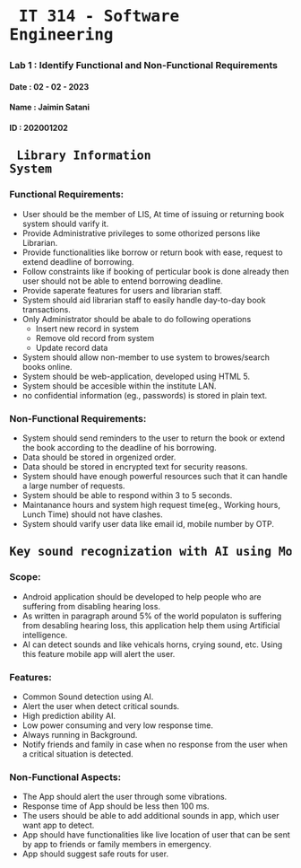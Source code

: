# <pre>                  IT 314 - Software Engineering </pre> 
### Lab 1 : Identify Functional and Non-Functional Requirements
#### Date : 02 - 02 - 2023
#### Name : Jaimin Satani
#### ID : 202001202

## **<pre>                              Library Information System </pre>**

### **Functional Requirements:**
* User should be the member of LIS, At time of issuing or returning book system should varify it.
* Provide Administrative privileges to some othorized persons like Librarian.
* Provide functionalities like borrow or return book with ease, request to extend deadline of borrowing.
* Follow constraints like if booking of perticular book is done already then user should not be able to entend borrowing deadline.
* Provide saperate features for users and librarian staff.
* System should aid librarian staff to easily handle day-to-day book transactions.
* Only Administrator should be abale to do following operations
    * Insert new record in system
    * Remove old record from system
    * Update record data
* System should allow non-member to use system to browes/search books online.
* System should be web-application, developed using HTML 5.
* System should be accesible within the institute LAN.
* no confidential information (eg., passwords) is stored in plain text.

### **Non-Functional Requirements:**
* System should send reminders to the user to return the book or extend the book according to the deadline of his borrowing. 
* Data should be stored in orgenized order.
* Data should be stored in encrypted text for security reasons.
* System should have enough powerful resources such that it can handle a large number of requests.
* System should be able to respond within 3 to 5 seconds.
* Maintanance hours and system high request time(eg., Working hours, Lunch Time) should not have clashes.
* System should varify user data like email id, mobile number by OTP.

## **<pre>              Key sound recognization with AI using Mobile Application </pre>**

### **Scope:**
* Android application should be developed to help people who are suffering from disabling hearing loss.
* As written in paragraph around 5% of the world populaton is suffering from desabling hearing loss, this application help them using Artificial intelligence.
* AI can detect sounds and like vehicals horns, crying sound, etc. Using this feature mobile app will alert the user.

### **Features:**
* Common Sound detection using AI.
* Alert the user when detect critical sounds.
* High prediction ability AI.
* Low power consuming and very low response time.
* Always running in Background.
* Notify friends and family in case when no response from the user when a critical situation is detected.

### **Non-Functional Aspects:**
* The App should alert the user through some vibrations.
* Response time of App should be less then 100 ms.
* The users should be able to add additional sounds in app, which user want app to detect.
* App should have functionalities like live location of user that can be sent by app to friends or family members in emergency.
* App should suggest safe routs for user.

